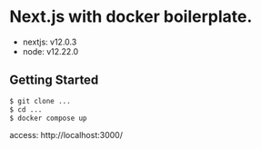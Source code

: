 # Next.js with docker boilerplate.

- nextjs: v12.0.3
- node: v12.22.0

## Getting Started

```sh
$ git clone ...
$ cd ...
$ docker compose up
```

access: http://localhost:3000/
